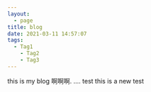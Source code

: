 ```yaml
---
layout:
  - page
title: blog
date: 2021-03-11 14:57:07
tags:
  - Tag1
	- Tag2
	- Tag3
---
```


this is my blog
啊啊啊.
....
test
this is a new test

